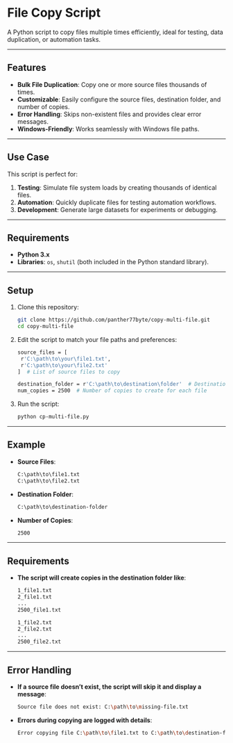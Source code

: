 # File Copy Script  

A Python script to copy files multiple times efficiently, ideal for testing, data duplication, or automation tasks.  

---

## Features  
- **Bulk File Duplication**: Copy one or more source files thousands of times.  
- **Customizable**: Easily configure the source files, destination folder, and number of copies.  
- **Error Handling**: Skips non-existent files and provides clear error messages.  
- **Windows-Friendly**: Works seamlessly with Windows file paths.  

---

## Use Case  
This script is perfect for:  
1. **Testing**: Simulate file system loads by creating thousands of identical files.  
2. **Automation**: Quickly duplicate files for testing automation workflows.  
3. **Development**: Generate large datasets for experiments or debugging.  

---

## Requirements  

- **Python 3.x**  
- **Libraries**: `os`, `shutil` (both included in the Python standard library).  

---

## Setup  

1. Clone this repository:  
   ```bash
   git clone https://github.com/panther77byte/copy-multi-file.git
   cd copy-multi-file
2. Edit the script to match your file paths and preferences: 
   ```bash
   source_files = [
    r'C:\path\to\your\file1.txt',
    r'C:\path\to\your\file2.txt'
   ]  # List of source files to copy

   destination_folder = r'C:\path\to\destination\folder'  # Destination directory
   num_copies = 2500  # Number of copies to create for each file
3. Run the script: 
   ```bash
   python cp-multi-file.py

---

## Example

- **Source Files**:
   ```bash
   C:\path\to\file1.txt  
   C:\path\to\file2.txt

- **Destination Folder**: 
   ```bash
   C:\path\to\destination-folder

- **Number of Copies**:
   ```bash
   2500

---

## Requirements  
- **The script will create copies in the destination folder like**:
  ```bash
  1_file1.txt  
  2_file1.txt  
  ...  
  2500_file1.txt  

  1_file2.txt  
  2_file2.txt
  ...  
  2500_file2.txt

---
## Error Handling

- **If a source file doesn’t exist, the script will skip it and display a message**:
   ```bash
   Source file does not exist: C:\path\to\missing-file.txt

- **Errors during copying are logged with details**:
   ```bash
   Error copying file C:\path\to\file1.txt to C:\path\to\destination-folder\1_file1.txt: [Error Message]
